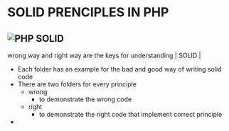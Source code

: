 # SOLID PRENCIPLES IN PHP 
![PHP SOLID](https://res.cloudinary.com/practicaldev/image/fetch/s--5Hg72q0K--/c_imagga_scale,f_auto,fl_progressive,h_420,q_auto,w_1000/https://dev-to-uploads.s3.amazonaws.com/i/na8tzr13xs9kganpt486.png)
--- 
wrong way and right way are the keys for understanding | SOLID | 



* Each folder has an example for the bad and good way of writing solid code 
* There are two folders for every principle 
  * wrong 
    * to demonstrate the wrong code 
  * right 
    * to demonstrate the right code that implement correct principle 
* 